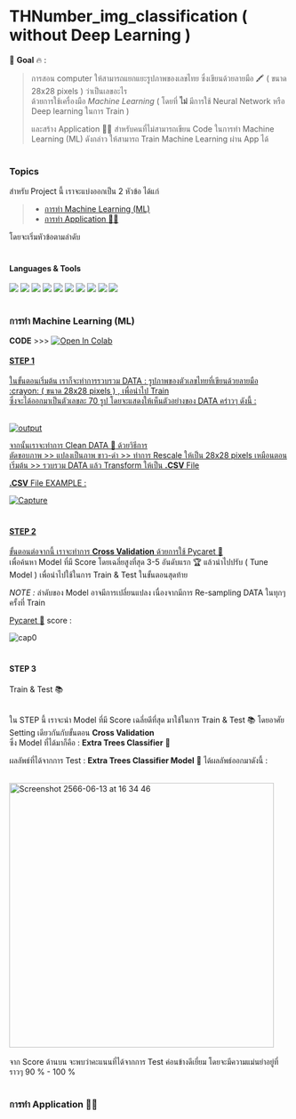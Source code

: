 # THNumber_img_classification ( without Deep Learning )
:pushpin: **Goal** :fire: : <br>
>การสอน computer ให้สามารถแยกแยะรูปภาพของเลขไทย ซึ่งเขียนด้วยลายมือ :crayon: ( ขนาด 28x28 pixels ) ว่าเป็นเลขอะไร <br>
>ด้วยการใช้เครื่องมือ *Machine Learning* ( โดยที่ **ไม่** มีการใช้ Neural Network หรือ Deep learning ในการ Train ) <br> 
>
>และสร้าง Application :toolbox::wrench: สำหรับคนที่ไม่สามารถเขียน Code ในการทำ Machine Learning (ML) ดังกล่าว ให้สามารถ Train Machine Learning ผ่าน App ได้ <br>

# <h3> Topics </h3>
สำหรับ Project นี้ เราจะแบ่งออกเป็น 2 หัวข้อ ได้แก่ <br>

>- [การทำ Machine Learning (ML)](https://github.com/HikariJadeEmpire/THNumber_img_classification-dash_app-#%E0%B8%81%E0%B8%B2%E0%B8%A3%E0%B8%97%E0%B8%B3-machine-learning-ml)
>- [การทำ Application :toolbox::wrench:](https://github.com/HikariJadeEmpire/THNumber_img_classification-dash_app-#%E0%B8%81%E0%B8%B2%E0%B8%A3%E0%B8%97%E0%B8%B3-application-toolboxwrench)

โดยจะเริ่มหัวข้อตามลำดับ <br>

# <h4>Languages & Tools</h4>

[![](https://img.shields.io/badge/code-python3.9-green?style=f?style=flat-square&logo=python&logoColor=white&color=2bbc8a)](https://www.python.org/)
[![](https://img.shields.io/badge/tools-jupyter-orange?style=f?style=flat-square&logo=jupyter&logoColor=white)](https://jupyter.org/)
[![](https://img.shields.io/badge/tools-dash-green?style=f?style=flat-square&logo=plotly&logoColor=white&color=2bbc8a)](https://dash.plotly.com/)
[![](https://img.shields.io/badge/tools-SkLearn-green?style=f?style=flat-square&logo=scikitlearn&logoColor=white&color=2bbc8a)](https://scikit-learn.org/stable/)
[![](https://img.shields.io/badge/tools-VSCode-blue?style=f?style=flat-square&logo=visualstudiocode&logoColor=white)](https://code.visualstudio.com/)
[![](https://img.shields.io/badge/tools-Pandas-green?style=f?style=flat-square&logo=pandas&logoColor=white&color=2bbc8a)](https://pandas.pydata.org/)
[![](https://img.shields.io/badge/tools-Numpy-green?style=f?style=flat-square&logo=numpy&logoColor=white&color=2bbc8a)](https://numpy.org/)
[![](https://img.shields.io/badge/OS-Mac-green?style=f?style=flat-square&logo=macos&logoColor=white)](https://www.apple.com/macos/ventura/)
[![](https://img.shields.io/badge/OS-Windows-green?style=f?style=flat-square&logo=windows&logoColor=white)](https://www.microsoft.com/)
[![](https://img.shields.io/badge/Git_Update-13_Jun_2023-brightgreen?style=f?style=flat-square&logo=github&logoColor=white)](https://github.com/)

# <h3>การทำ Machine Learning (ML)</h3>

**CODE** >>> <a href="https://colab.research.google.com/github/HikariJadeEmpire/THNumber_img_classification/blob/main/numberclassifier.ipynb">
  <img src="https://colab.research.google.com/assets/colab-badge.svg" alt="Open In Colab"/>

<h4>STEP 1</h4>
ในขั้นตอนเริ่มต้น เราก็จะทำการรวบรวม DATA : รูปภาพของตัวเลขไทยที่เขียนด้วยลายมือ :crayon: ( ขนาด 28x28 pixels ) , เพื่อนำไป Train <br>
ซึ่งจะได้ออกมาเป็นตัวเลขละ 70 รูป โดยจะแสดงให้เห็นตัวอย่างของ DATA คร่าวๆ ดังนี้ : <br>
<br>

![output](https://github.com/HikariJadeEmpire/THNumber_img_classification/assets/118663358/42e4d3e4-8038-4e66-bc5d-846cf0556799)

จากนั้นเราจะทำการ Clean DATA :broom: ด้วยวิธีการ <br>
ตัดขอบภาพ >> แปลงเป็นภาพ ขาว-ดำ >> ทำการ Rescale ให้เป็น 28x28 pixels เหมือนตอนเริ่มต้น >> รวบรวม DATA แล้ว Transform ให้เป็น **.CSV** File <br>
  
**.CSV** File EXAMPLE :
  
![Capture](https://github.com/HikariJadeEmpire/THNumber_img_classification/assets/118663358/fd2af6c3-fbc8-4fa7-b6f0-7a3e211567b3)

# <h4>STEP 2</h4>
ขั้นตอนต่อจากนี้ เราจะทำการ **Cross Validation** ด้วยการใช้  [Pycaret :triangular_flag_on_post:](https://pycaret.gitbook.io/docs/) <br>
เพื่อค้นหา Model ที่มี Score โดยเฉลี่ยสูงที่สุด 3-5 อันดับแรก :trophy: แล้วนำไปปรับ ( Tune Model ) เพื่อนำไปใช้ในการ Train & Test ในขั้นตอนสุดท้าย <br>

*NOTE :* ลำดับของ Model อาจมีการเปลี่ยนแปลง เนื่องจากมีการ Re-sampling DATA ในทุกๆครั้งที่ Train
  
[Pycaret :triangular_flag_on_post:](https://pycaret.gitbook.io/docs/) score :
  
![cap0](https://github.com/HikariJadeEmpire/THNumber_img_classification-dash_app-/assets/118663358/aa3d9c75-a53b-4b92-9723-7f388194c5d9)

  # <h4>STEP 3</h4>
  Train & Test :books: <br>
  <br>
  
  ใน STEP นี้ เราจะนำ Model ที่มี Score เฉลี่ยดีที่สุด มาใช้ในการ Train & Test :books: โดยอาศัย Setting เดียวกันกับขั้นตอน **Cross Validation** <br>
  ซึ่ง Model ที่ได้มาก็คือ : **Extra Trees Classifier** :deciduous_tree:<br>
  
  ผลลัพธ์ที่ได้จากการ Test : **Extra Trees Classifier Model** :deciduous_tree: ได้ผลลัพธ์ออกมาดังนี้ : <br>
  <br>
  
  <img width="476" alt="Screenshot 2566-06-13 at 16 34 46" src="https://github.com/HikariJadeEmpire/THNumber_img_classification-dash_app-/assets/118663358/fa1319d0-b7c5-4224-bf1c-3be210337f91">

  <br>
  <br>
  จาก Score ด้านบน จะพบว่าคะแนนที่ได้จากการ Test ค่อนข้างดีเยี่ยม โดยจะมีความแม่นยำอยู่ที่ราวๆ 90 % - 100 % <br>
  
  # <h3>การทำ Application :toolbox::wrench:</h3>
  
  
  
  
